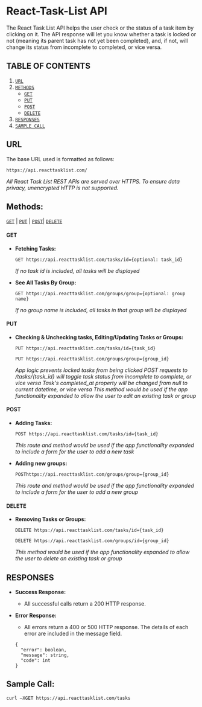 # React-Task-List API #

  The React Task List API helps the user check or the status of a task item by clicking on it.
  The API response will let you know whether a task is locked or not (meaning its parent task has not yet been completed), and, if not, will change its status from incomplete to completed, or vice versa.

## TABLE OF CONTENTS ##
1. [`URL`](#URL)
2. [`METHODS`](#METHODS)
    * [`GET`](#GET)
    * [`PUT`](#PUT)
    * [`POST`](#POST)
    * [`DELETE`](#DELETE)
3. [`RESPONSES`](#RESPONSES)
4. [`SAMPLE CALL`](#SAMPLE-CALL)


## URL ##

  The base URL used is formatted as follows:
  ```
  https://api.reacttasklist.com/
  ```

*All React Task List REST APIs are served over HTTPS. To ensure data privacy, unencrypted HTTP is not supported.*

## Methods: ##

  [`GET`](#GET) | [`PUT`](#PUT) | [`POST`](#POST)| [`DELETE`](#DELETE)

#### GET ####

* **Fetching Tasks:**

  ```
  GET https://api.reacttasklist.com/tasks/id={optional: task_id}
  ```

  *If no task id is included, all tasks will be displayed*

* **See All Tasks By Group:**

  ```
  GET https://api.reacttasklist.com/groups/group={optional: group name}
  ```

  *If no group name is included, all tasks in that group will be displayed*


#### PUT ####

* **Checking & Unchecking tasks, Editing/Updating Tasks or Groups:**

  ```
  PUT https://api.reacttasklist.com/tasks/id={task_id}
  ```
  ```
  PUT https://api.reacttasklist.com/groups/group={group_id}
  ```

  *App logic prevents locked tasks from being clicked*
  *POST requests to /tasks/{task_id} will toggle task status from incomplete to complete, or vice versa*
  *Task's completed_at property will be changed from null to current datetime, or vice versa*
  *This method would be used if the app functionality expanded to allow the user to edit an existing task or group*


#### POST ####

* **Adding Tasks:**

  ```
  POST https://api.reacttasklist.com/tasks/id={task_id}
  ```

  *This route and method would be used if the app functionality expanded to include a form for the user to add a new task*

* **Adding new groups:**

  ```
  POSThttps://api.reacttasklist.com/groups/group={group_id}
  ```

  *This route and method would be used if the app functionality expanded to include a form for the user to add a new group*


#### DELETE ####

* **Removing Tasks or Groups:**

  ```
  DELETE https://api.reacttasklist.com/tasks/id={task_id}
  ```
   ```
  DELETE https://api.reacttasklist.com/groups/id={group_id}
  ```

  *This method would be used if the app functionality expanded to allow the user to delete an existing task or group*

## RESPONSES ##

* **Success Response:**

  * All successful calls return a 200 HTTP response.

* **Error Response:**
  
  * All errors return a 400 or 500 HTTP response. The details of each error are included in the message field.

  ```
  {
    "error": boolean,
    "message": string,
    "code": int
  }
  ```
 
## Sample Call: ##

  ```
  curl –XGET https://api.reacttasklist.com/tasks
  ```